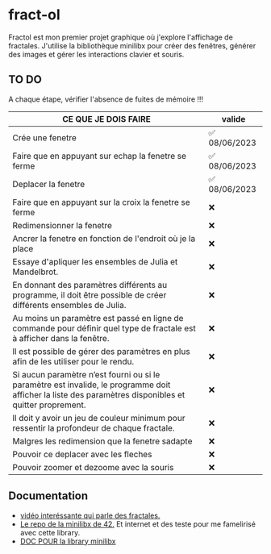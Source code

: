 # fract-ol

Fractol est mon premier projet graphique où j'explore l'affichage de fractales. J'utilise la bibliothèque minilibx pour créer des fenêtres, générer des images et gérer les interactions clavier et souris.

## TO DO

A chaque étape, vérifier l'absence de fuites de mémoire !!!

|       CE QUE JE DOIS FAIRE        |  valide      |
| ----------------------------- | ------------ |
|      Crée une fenetre         | ✅ 08/06/2023 |
| Faire que en appuyant sur echap la fenetre se ferme | ✅ 08/06/2023 |
|      Deplacer la fenetre      | ✅ 08/06/2023 |
| Faire que en appuyant sur la croix la fenetre se ferme |      ❌       |
|    Redimensionner la fenetre  |      ❌       |
| Ancrer la fenetre en fonction de l'endroit où je la place |      ❌       |
| Essaye d'apliquer les ensembles de Julia et Mandelbrot. |      ❌       |
| En donnant des paramètres différents au programme, il doit être possible de créer différents ensembles de Julia. |      ❌       |
| Au moins un paramètre est passé en ligne de commande pour définir quel type de fractale est à afficher dans la fenêtre. |      ❌       |
| Il est possible de gérer des paramètres en plus afin de les utiliser pour le rendu. |      ❌       |
| Si aucun paramètre n’est fourni ou si le paramètre est invalide, le programme doit afficher la liste des paramètres disponibles et quitter proprement. |      ❌       |
| Il doit y avoir un jeu de couleur minimum pour ressentir la profondeur de chaque fractale. |      ❌       |
| Malgres les redimension que la fenetre sadapte |      ❌       |
| Pouvoir ce deplacer avec les fleches |      ❌       |
| Pouvoir zoomer et dezoome avec la souris |      ❌       |

## Documentation

- [vidéo interéssante qui parle des fractales.](https://youtu.be/wUlVFYJIUNA)
- [Le repo de la minilibx de 42.](https://github.com/42Paris/minilibx-linux) Et internet et des teste pour me famelirisé avec cette library.
- [DOC POUR la library minilibx](https://harm-smits.github.io/42docs/)
